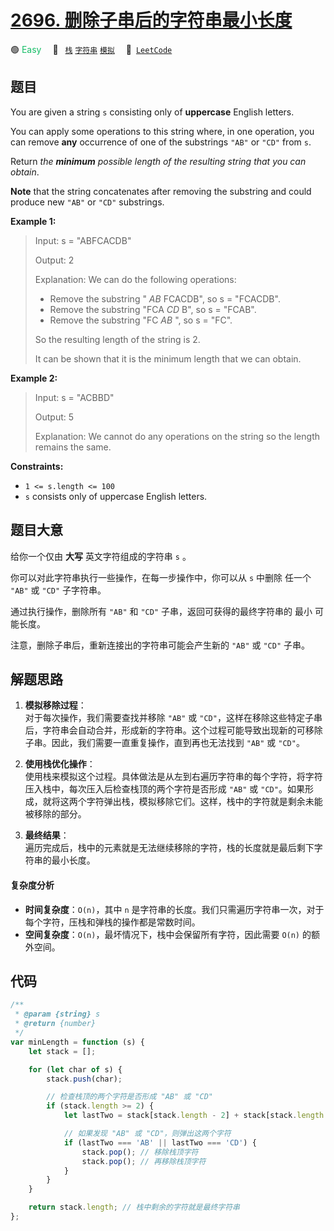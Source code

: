 # [2696. 删除子串后的字符串最小长度](https://leetcode.com/problems/minimum-string-length-after-removing-substrings)

🟢 <font color=#15bd66>Easy</font>&emsp; 🔖&ensp; [`栈`](/leetcode-js/outline/tag/stack.md) [`字符串`](/leetcode-js/outline/tag/string.md) [`模拟`](/leetcode-js/outline/tag/simulation.md)&emsp; 🔗&ensp;[`LeetCode`](https://leetcode.com/problems/minimum-string-length-after-removing-substrings)

## 题目

You are given a string `s` consisting only of **uppercase** English letters.

You can apply some operations to this string where, in one operation, you can
remove **any** occurrence of one of the substrings `"AB"` or `"CD"` from `s`.

Return _the **minimum** possible length of the resulting string that you can
obtain_.

**Note** that the string concatenates after removing the substring and could
produce new `"AB"` or `"CD"` substrings.

**Example 1:**

> Input: s = "ABFCACDB"
>
> Output: 2
>
> Explanation: We can do the following operations:
>
> - Remove the substring " _AB_ FCACDB", so s = "FCACDB".
> - Remove the substring "FCA _CD_ B", so s = "FCAB".
> - Remove the substring "FC _AB_ ", so s = "FC".
>
> So the resulting length of the string is 2.
>
> It can be shown that it is the minimum length that we can obtain.

**Example 2:**

> Input: s = "ACBBD"
>
> Output: 5
>
> Explanation: We cannot do any operations on the string so the length remains the same.

**Constraints:**

- `1 <= s.length <= 100`
- `s` consists only of uppercase English letters.

## 题目大意

给你一个仅由 **大写** 英文字符组成的字符串 `s` 。

你可以对此字符串执行一些操作，在每一步操作中，你可以从 `s` 中删除 任一个 `"AB"` 或 `"CD"` 子字符串。

通过执行操作，删除所有 `"AB"` 和 `"CD"` 子串，返回可获得的最终字符串的 最小 可能长度。

注意，删除子串后，重新连接出的字符串可能会产生新的 `"AB"` 或 `"CD"` 子串。

## 解题思路

1. **模拟移除过程**：  
   对于每次操作，我们需要查找并移除 `"AB"` 或 `"CD"`，这样在移除这些特定子串后，字符串会自动合并，形成新的字符串。这个过程可能导致出现新的可移除子串。因此，我们需要一直重复操作，直到再也无法找到 `"AB"` 或 `"CD"`。

2. **使用栈优化操作**：  
   使用栈来模拟这个过程。具体做法是从左到右遍历字符串的每个字符，将字符压入栈中，每次压入后检查栈顶的两个字符是否形成 `"AB"` 或 `"CD"`。如果形成，就将这两个字符弹出栈，模拟移除它们。这样，栈中的字符就是剩余未能被移除的部分。

3. **最终结果**：  
   遍历完成后，栈中的元素就是无法继续移除的字符，栈的长度就是最后剩下字符串的最小长度。

#### 复杂度分析

- **时间复杂度**：`O(n)`，其中 `n` 是字符串的长度。我们只需遍历字符串一次，对于每个字符，压栈和弹栈的操作都是常数时间。
- **空间复杂度**：`O(n)`，最坏情况下，栈中会保留所有字符，因此需要 `O(n)` 的额外空间。

## 代码

```javascript
/**
 * @param {string} s
 * @return {number}
 */
var minLength = function (s) {
	let stack = [];

	for (let char of s) {
		stack.push(char);

		// 检查栈顶的两个字符是否形成 "AB" 或 "CD"
		if (stack.length >= 2) {
			let lastTwo = stack[stack.length - 2] + stack[stack.length - 1];

			// 如果发现 "AB" 或 "CD"，则弹出这两个字符
			if (lastTwo === 'AB' || lastTwo === 'CD') {
				stack.pop(); // 移除栈顶字符
				stack.pop(); // 再移除栈顶字符
			}
		}
	}

	return stack.length; // 栈中剩余的字符就是最终字符串
};
```
